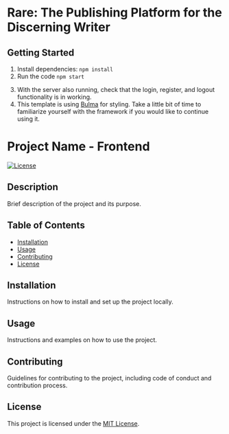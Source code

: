 # Rare: The Publishing Platform for the Discerning Writer

## Getting Started
1. Install dependencies: `npm install`
2. Run the code `npm start`
<!-- TODO: Update the remaining steps if anything changes -->
3. With the server also running, check that the login, register, and logout functionality is in working.
4. This template is using [Bulma](https://bulma.io/documentation) for styling. Take a little bit of time to familiarize yourself with the framework if you would like to continue using it.

<!-- TODO: Finish writing the readme -->
# Project Name - Frontend

[![License](https://img.shields.io/badge/License-MIT-blue.svg)](https://opensource.org/licenses/MIT)

## Description

Brief description of the project and its purpose.

## Table of Contents

- [Installation](#installation)
- [Usage](#usage)
- [Contributing](#contributing)
- [License](#license)

## Installation

Instructions on how to install and set up the project locally.

## Usage

Instructions and examples on how to use the project.

## Contributing

Guidelines for contributing to the project, including code of conduct and contribution process.

## License

This project is licensed under the [MIT License](https://opensource.org/licenses/MIT).

